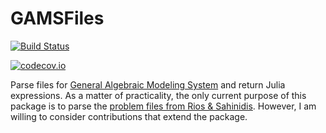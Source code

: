 # GAMSFiles

[![Build Status](https://travis-ci.org/timholy/GAMSFiles.jl.svg?branch=master)](https://travis-ci.org/timholy/GAMSFiles.jl)

[![codecov.io](http://codecov.io/github/timholy/GAMSFiles.jl/coverage.svg?branch=master)](http://codecov.io/github/timholy/GAMSFiles.jl?branch=master)

Parse files for [General Algebraic Modeling System](https://www.gams.com/) and return
Julia expressions.
As a matter of practicality, the only current purpose of this package is to parse
the [problem files from Rios & Sahinidis](http://archimedes.cheme.cmu.edu/?q=dfocomp).
However, I am willing to consider contributions that extend the package.
